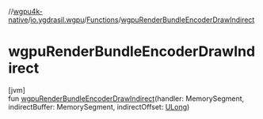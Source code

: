 //[wgpu4k-native](../../../index.md)/[io.ygdrasil.wgpu](../index.md)/[Functions](index.md)/[wgpuRenderBundleEncoderDrawIndirect](wgpu-render-bundle-encoder-draw-indirect.md)

# wgpuRenderBundleEncoderDrawIndirect

[jvm]\
fun [wgpuRenderBundleEncoderDrawIndirect](wgpu-render-bundle-encoder-draw-indirect.md)(handler: MemorySegment, indirectBuffer: MemorySegment, indirectOffset: [ULong](https://kotlinlang.org/api/core/kotlin-stdlib/kotlin/-u-long/index.html))